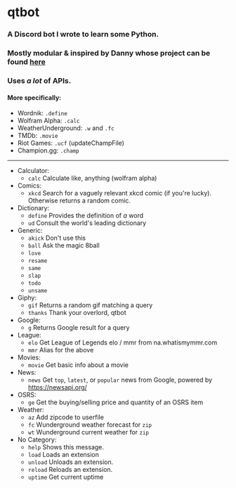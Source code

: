 # qtbot
### A Discord bot I wrote to learn some Python. 
### Mostly modular & inspired by Danny whose project can be found [here](https://github.com/Rapptz/RoboDanny)
### Uses *a lot* of APIs.
#### More specifically:
* Wordnik: `.define`
* Wolfram Alpha: `.calc`
* WeatherUnderground: `.w` and `.fc`
* TMDb: `.movie`
* Riot Games: `.ucf` (updateChampFile)
* Champion.gg: `.champ`
---
* Calculator: 
  * `calc`   Calculate like, anything (wolfram alpha)
* Comics: 
  * `xkcd`   Search for a vaguely relevant xkcd comic (if you're lucky). Otherwise returns a random comic.
* Dictionary: 
  * `define` Provides the definition of *a* word  
  * `ud`     Consult the world's leading dictionary  
* Generic:  
  * `akick`  Don't use this 
  * `ball`   Ask the magic 8ball  
  * `love`    
  * `resame` 
  * `same`   
  * `slap`   
  * `todo`   
  * `unsame` 
* Giphy:
  * `gif`    Returns a random gif matching a query 
  * `thanks` Thank your overlord, qtbot  
* Google:
  * `g`      Returns Google result for a query
* League:
  * `elo`    Get League of Legends elo / mmr from na.whatismymmr.com 
  * `mmr`    Alias for the above
* Movies:
  * `movie`  Get basic info about a movie 
* News:
  * `news`   Get `top`, `latest`, or `popular` news from Google, powered by https://newsapi.org/
* OSRS:
  * `ge`     Get the buying/selling price and quantity of an OSRS item 
* Weather:
  * `az`     Add zipcode to userfile
  * `fc`     Wunderground weather forecast for `zip`
  * `wt`     Wunderground current weather for `zip`
* No Category:
  * `help`   Shows this message.
  * `load`   Loads an extension
  * `unload` Unloads an extension.
  * `reload` Reloads an extension.
  * `uptime` Get current uptime 
